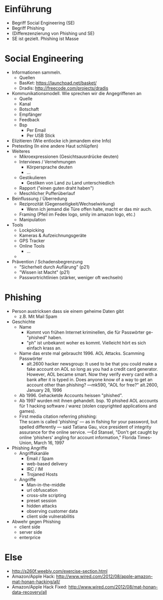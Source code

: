 # Einführung
- Begriff Social Engineering (SE)
- Begriff Phishing
- (Differezenzierung von Phishing und SE)
- SE ist gezielt. Phishing ist Masse

# Social Engineering
- Informationen sammeln.
    - Quellen
    - BasKet: https://launchpad.net/basket/
    - Dradis: http://freecode.com/projects/dradis
- Kommunikationsmodell. Wie sprechen wir die Angegriffenen an
    - Quelle
    - Kanal
    - Botschaft
    - Empfänger
    - Feedback
    - Bsp
        - Per Email
        - Per USB Stick
- Elizitieren (Wie entlocke ich jemandem eine Info)
- Pretexting (In eine andere Haut schlüpfen)
- Weiteres
    - Mikroexpressionen (Gesichtsausrdrücke deuten)
    - Interviews / Vernehmungen
        - Körpersprache deuten
        - ...
    - Gestikulieren
        - Gestiken von Land zu Land unterschiedlich
    - Rapport ("einen guten draht haben")
    - Meschlicher Pufferüberlauf
- Beinflussung / Überredung
    - Reziprozität (Gegenseitigkeit/Wechselwirkung)
        - Wenn ich jemand die Türe offen halte, macht er das mir auch.
    - Framing (Pfeil im Fedex logo, smily im amazon logo, etc.)
    - Manipulation
- Tools
    - Lockpicking
    - Kameras & Aufzeichnungsgeräte
    - GPS Tracker
    - Online Tools
        - ...
    -
- Prävention / Schadensbegrenzung
    - "Sicherheit durch Auflärung" (p21)
    - "Wissen ist Macht" (p21)
    - Passwortrichtlinien (stärker, weniger oft wechseln)


# Phishing
- Person austricksen dass sie einem geheime Daten gibt
    - z.B. Mit Mail Spam
- Geschichte
    - Name
        - Kommt von frühen Internet kriminellen, die für Passwörter ge-"phished" haben.
        - "ph" ist unbekannt woher es kommt. Vielleicht hört es sich einfach krass an.
    - Name das erste mal gebraucht 1996. AOL Attacks. Scamming Passwörter
        - alt.2600 hacker newsgroup:
                It used to be that you could make a fake account on AOL so long as you
                 had a credit card generator. However, AOL became smart. Now they verify
                  every card with a bank after it is typed in. Does anyone know of a way
                   to get an account other than phishing?
                —mk590, "AOL for free?" alt.2600, January 28, 1996
    - Ab 1996. Gehacketde Accounts heissen "phished".
    - Ab 1997 wurden mit ihnen gehandelt. bsp. 10 phished AOL accounts für 1 hacking software / warez (stolen copyrighted applications and games).
    - First media citation referring phishing:  
            The scam is called 'phishing' — as in fishing for your password, but spelled
            differently — said Tatiana Gau, vice president of integrity assurance for the online
            service.
            —Ed Stansel, "Don't get caught by online 'phishers' angling for account information,"
            Florida Times-Union, March 16, 1997
- Phishing Angriffe
    - Angriffskanäle
        - Email / Spam
        - web-based delivery
        - IRC / IM
        - Trojaned Hosts
    - Angriffe
        - Man-in-the-middle
        - url obfuscation
        - cross-site scripting
        - preset session
        - hidden attacks
        - observing customer data
        - client side vulnerabilitis
- Abwehr gegen Phishing
    - client side
    - server side
    - enterprice


# Else
- http://s260f.weebly.com/exercise-section.html
- Amazon/Apple Hack: http://www.wired.com/2012/08/apple-amazon-mat-honan-hacking/all/
- Amazon/Apple Hack Fixed: http://www.wired.com/2012/08/mat-honan-data-recovery/all
